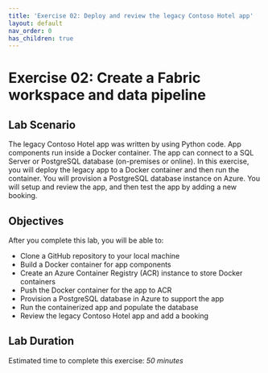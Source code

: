 ```yaml
---
title: 'Exercise 02: Deploy and review the legacy Contoso Hotel app'
layout: default
nav_order: 0
has_children: true
---
```


# Exercise 02: Create a Fabric workspace and data pipeline

## Lab Scenario


The legacy Contoso Hotel app was written by using Python code. App components run inside a Docker container. The app can connect to a SQL Server or PostgreSQL database (on-premises or online). In this exercise, you will deploy the legacy app to a Docker container and then run the container. You will provision a PostgreSQL database instance on Azure. You will setup and review the app, and then test the app by adding a new booking.

## Objectives

After you complete this lab, you will be able to:

- Clone a GitHub repository to your local machine
- Build a Docker container for app components
- Create an Azure Container Registry (ACR) instance to store Docker containers
- Push the Docker container for the app to ACR
- Provision a PostgreSQL database in Azure to support the app
- Run the containerized app and populate the database
- Review the legacy Contoso Hotel app and add a booking

## Lab Duration

Estimated time to complete this exercise: *50 minutes*
